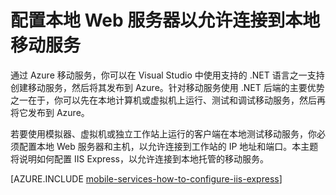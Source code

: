 <properties
	pageTitle="配置 IIS Express 以便测试本地移动服务 | Azure 移动服务"
	description="了解如何配置 IIS Express，以便连接到本地移动服务项目进行测试。"
	authors="ggailey777"
	manager="dwrede"
	services="mobile-services"
	documentationCenter=""
	editor=""/>

<tags 
	ms.service="mobile-services" 
	ms.date="02/07/2016"
	wacn.date="03/28/2016"/>

# 配置本地 Web 服务器以允许连接到本地移动服务 

通过 Azure 移动服务，你可以在 Visual Studio 中使用支持的 .NET 语言之一支持创建移动服务，然后将其发布到 Azure。针对移动服务使用 .NET 后端的主要优势之一在于，你可以先在本地计算机或虚拟机上运行、测试和调试移动服务，然后再将它发布到 Azure。

若要使用模拟器、虚拟机或独立工作站上运行的客户端在本地测试移动服务，你必须配置本地 Web 服务器和主机，以允许连接到工作站的 IP 地址和端口。本主题将说明如何配置 IIS Express，以允许连接到本地托管的移动服务。

[AZURE.INCLUDE [mobile-services-how-to-configure-iis-express](../../includes/mobile-services-how-to-configure-iis-express.md)]

<!---HONumber=Mooncake_0118_2016-->